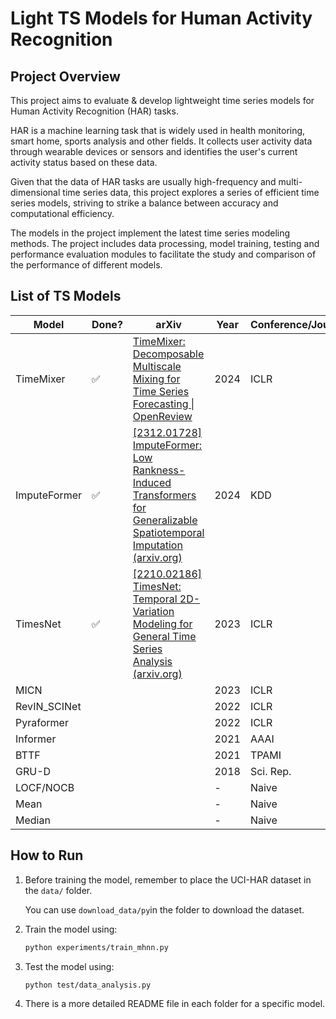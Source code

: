 # Light TS Models for Human Activity Recognition

## Project Overview

This project aims to evaluate & develop lightweight time series models for Human Activity Recognition (HAR) tasks. 

HAR is a machine learning task that is widely used in health monitoring, smart home, sports analysis and other fields. It collects user activity data through wearable devices or sensors and identifies the user's current activity status based on these data. 

Given that the data of HAR tasks are usually high-frequency and multi-dimensional time series data, this project explores a series of efficient time series models, striving to strike a balance between accuracy and computational efficiency.

The models in the project implement the latest time series modeling methods. The project includes data processing, model training, testing and performance evaluation modules to facilitate the study and comparison of the performance of different models.



## List of TS Models

| Model        | Done? | arXiv                                                        | Year | Conference/Journal |
| ------------ | ----- | ------------------------------------------------------------ | ---- | ------------------ |
| TimeMixer    | ✅     | [TimeMixer: Decomposable Multiscale Mixing for Time Series Forecasting \| OpenReview](https://openreview.net/forum?id=7oLshfEIC2) | 2024 | ICLR               |
| ImputeFormer | ✅     | [[2312.01728] ImputeFormer: Low Rankness-Induced Transformers for Generalizable Spatiotemporal Imputation (arxiv.org)](https://arxiv.org/abs/2312.01728) | 2024 | KDD                |
| TimesNet     | ✅     | [[2210.02186] TimesNet: Temporal 2D-Variation Modeling for General Time Series Analysis (arxiv.org)](https://arxiv.org/abs/2210.02186) | 2023 | ICLR               |
| MICN         |       |                                                              | 2023 | ICLR               |
| RevIN_SCINet |       |                                                              | 2022 | ICLR               |
| Pyraformer   |       |                                                              | 2022 | ICLR               |
| Informer     |       |                                                              | 2021 | AAAI               |
| BTTF         |       |                                                              | 2021 | TPAMI              |
| GRU-D        |       |                                                              | 2018 | Sci. Rep.          |
| LOCF/NOCB    |       |                                                              | -    | Naive              |
| Mean         |       |                                                              | -    | Naive              |
| Median       |       |                                                              | -    | Naive              |

## How to Run

1. Before training the model, remember to place the UCI-HAR dataset in the `data/` folder.

   You can use `download_data/py`in the folder to download the dataset.

2. Train the model using:

   ```bash
   python experiments/train_mhnn.py
   ```

3. Test the model using:

   ```bash
   python test/data_analysis.py
   ```

4. There is a more detailed README file in each folder for a specific model.
